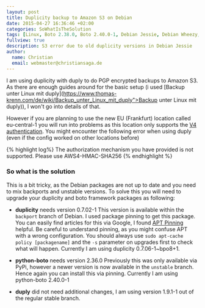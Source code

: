 ```yaml
---
layout: post
title: Duplicity backup to Amazon S3 on Debian
date: 2015-04-27 16:36:46 +02:00
categories: SoWhatIsTheSolution
tags: [Linux, Boto 2.38.0, Boto 2.40.0-1, Debian Jessie, Debian Wheezy, Duplicity 0.7.02-1, Duplicity 0.7.06-2~bpo8+1, Duply 1.9.1-1]
fullview: true
description: S3 error due to old duplicity versions in Debian Jessie
author:
  name: Christian
  email: webmaster@christiansaga.de
---
```


I am using duplicity with duply to do PGP encrypted backups to Amazon S3. As there are enough guides around for the basic setup (i used [Backup unter Linux mit duply](https://www.thomas-krenn.com/de/wiki/Backup_unter_Linux_mit_duply">Backup unter Linux mit duply)), I won't go into details of that.

However if you are planning to use the new EU (Frankfurt) location called eu-central-1 you will run into problems as this location only supports the [V4 authentication](https://stackoverflow.com/questions/26533245/the-authorization-mechanism-you-have-provided-is-not-supported-please-use-aws4).
You might encounter the following error when using duply (even if the config worked on other locations before)

{% highlight log%}
The authorization mechanism you have provided is not supported. Please use AWS4-HMAC-SHA256
{% endhighlight %}

### So what is the solution
This is a bit tricky, as the Debian packages are not up to date and you need to mix backports and unstable versions.
To solve this you will need to upgrade your duplicity and boto framework packages as following:

* **duplicity** needs version 0.7.02-1
This version is available within the ```backport``` branch of Debian. I used package pinning to get this package. You can easily find articles for this via Google, I found [APT Pinning](https://unix.stackexchange.com/questions/107689/how-to-install-a-single-jessie-package-on-wheezy) helpful.
Be careful to understand pinning, as you might confuse APT with a wrong configuration. You should always use ```sudo apt-cache policy [packagename]``` and the ```-s``` parameter on upgrades first to check what will happen.
Currently I am using duplicity 0.7.06-1~bpo8+1.

* **python-boto** needs version 2.36.0
Previously this was only available via PyPi, however a newer version is now available in the ```unstable``` branch. Hence again you can install this via pinning.
Currently I am using python-boto 2.40.0-1

* **duply** did not need additional changes, I am using version 1.9.1-1 out of the regular stable branch.
